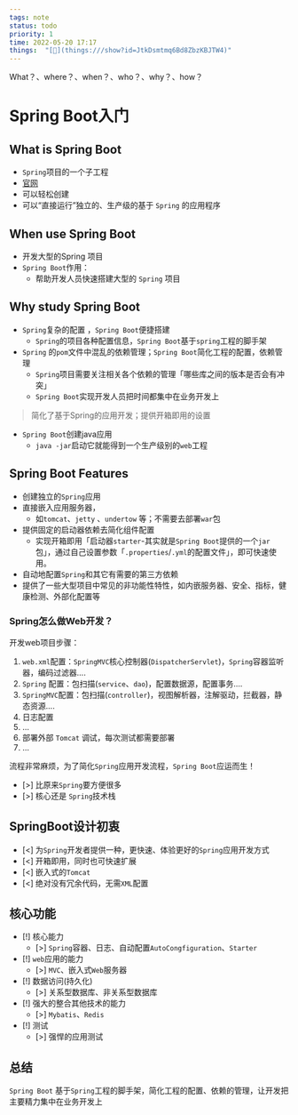 ```yaml
---
tags: note
status: todo
priority: 1
time: 2022-05-20 17:17
things:  "[🧊](things:///show?id=JtkDsmtmq6Bd8ZbzKBJTW4)"
---
```


What？、where？、when？、who？、why？、how？

# Spring Boot入门
## What is Spring Boot

- `Spring`项目的一个子工程
- [官网](https://spring.io/)
- 可以轻松创建
- 可以“直接运行”独立的、生产级的基于 `Spring` 的应用程序

## When use Spring Boot
- 开发大型的Spring 项目
- `Spring Boot`作用：
	- 帮助开发人员快速搭建大型的 `Spring` 项目
## Why study Spring Boot
- `Spring`复杂的配置	，`Spring Boot`便捷搭建
    - `Spring`的项目各种配置信息，`Spring Boot`基于`spring`工程的脚手架
- `Spring` 的`pom`文件中混乱的依赖管理；`Spring Boot`简化工程的配置，依赖管理
    - `Spring`项目需要关注相关各个依赖的管理「哪些库之间的版本是否会有冲突」
    - `Spring Boot`实现开发人员把时间都集中在业务开发上
> 简化了基于Spring的应用开发；提供开箱即用的设置
- `Spring Boot`创建java应用
	- `java -jar`启动它就能得到一个生产级别的`web`工程
## Spring Boot Features
- 创建独立的`Spring`应用
- 直接嵌入应用服务器，
	- 如`tomcat`、`jetty` 、`undertow` 等；不需要去部署`war`包
- 提供固定的启动器依赖去简化组件配置
	- 实现开箱即用「启动器`starter`-其实就是`Spring Boot`提供的一个`jar`包」，通过自己设置参数「`.properties`/`.yml`的配置文件」，即可快速使用。
- 自动地配置`Spring`和其它有需要的第三方依赖
- 提供了一些大型项目中常见的非功能性特性，如内嵌服务器、安全、指标，健康检测、外部化配置等



### Spring怎么做Web开发？
开发web项目步骤：

1. `web.xml`配置：`SpringMVC`核心控制器(`DispatcherServlet`)，`Spring`容器监听器，编码过滤器....
2. `Spring` 配置：包扫描(`service`、`dao`)，配置数据源，配置事务....
3. `SpringMVC`配置：包扫描(`controller`)，视图解析器，注解驱动，拦截器，静态资源....
4. 日志配置
5. ...
6. 部署外部 `Tomcat` 调试，每次测试都需要部署
7. …

流程非常麻烦，为了简化`Spring`应用开发流程，`Spring Boot`应运而生！

- [>] 比原来`Spring`要方便很多
- [>] 核心还是 `Spring`技术栈



## SpringBoot设计初衷

- [<] 为`Spring`开发者提供一种，更快速、体验更好的`Spring`应用开发方式
- [<] 开箱即用，同时也可快速扩展
- [<] 嵌入式的`Tomcat`
- [<] 绝对没有冗余代码，无需`XML`配置


## 核心功能

- [!] 核心能力
	- [>] `Spring`容器、日志、自动配置`AutoCongfiguration`、`Starter`
- [!] `web`应用的能力
	- [>] `MVC`、嵌入式`Web`服务器
- [!] 数据访问(持久化)
	- [>] 关系型数据库、非关系型数据库
- [!] 强大的整合其他技术的能力
	- [>] `Mybatis`、`Redis` 
- [!] 测试
	- [>] 强悍的应用测试
## 总结
`Spring Boot` 基于`Spring`工程的脚手架，简化工程的配置、依赖的管理，让开发把主要精力集中在业务开发上
